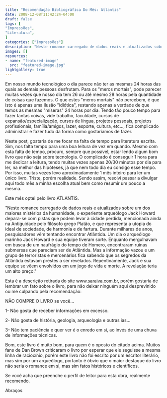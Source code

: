 ```yaml
---
title: "Recomendação Bibliográfica Do Mês: Atlantis"
date: 2008-12-08T11:42:24-04:00
draft: false
tags: [
"Impressões",
"Literatura",
]
categories: ["Impressões"]
description: "Neste romance carregado de dados reais e atualizados sobre um dos maiores mistérios da humanidade, o experiente arqueólogo Jack Howard depara-se com pistas que podem levar à cidade perdida, mencionada ainda na Antiguidade pelo filósofo grego Platão, e que representa a utopia do ideal de sociedade, de harmonia e de fartura. Durante milhares de anos, pesquisadores vêm tentando encontrar Atlântida."
images: []
resources:
- name: "featured-image"
  src: "featured-image.jpg"
lightgallery: true
---
```

Em nosso mundo tecnológico o dia parece não ter as mesmas 24 horas das quais as demais pessoas desfrutam. Para os "meros mortais", pode parecer muitas vezes que nosso dia tem 26 ou até mesmo 28 horas pela quantidade de coisas que fazemos. O que estes "meros mortais" não percebem, é que isto é apenas uma ilusão "idiótica", restando apenas a verdade de que temos as mesmas "míseras" 24 horas por dia. Tendo tão pouco tempo para fazer tantas coisas, vide trabalho, faculdade, cursos de expansão/especialização, cursos de língua, projetos pessoais, projetos profissionais, família/amigos, lazer, esporte, cultura, etc..., fica complicado administrar e fazer tudo da forma como gostaríamos de fazer.

<!--more-->

Neste post, gostaria de me focar na falta de tempo para literatura escrita. Sim, nos falta tempo para uma boa leitura de vez em quando. Mesmo com esta falta de tempo, procuro, sempre que possível, estar lendo algum bom livro que não seja sobre tecnologia. O complicado é conseguir 1 hora para me dedicar a leitura, tendo muitas vezes apenas 20/30 minutos por dia para ler, na melhor das hipóteses, já que nem todo dia eu consigo esse tempo. Por isso, muitas vezes levo aproximadamente 1 mês inteiro para ler um único livro. Triste, porém realidade. Sendo assim, resolvi passar a divulgar aqui todo mês a minha escolha atual bem como resumir um pouco a mesma.

Este mês optei pelo livro ATLANTIS.

"Neste romance carregado de dados reais e atualizados sobre um dos maiores mistérios da humanidade, o experiente arqueólogo Jack Howard depara-se com pistas que podem levar à cidade perdida, mencionada ainda na Antiguidade pelo filósofo grego Platão, e que representa a utopia do ideal de sociedade, de harmonia e de fartura. Durante milhares de anos, pesquisadores vêm tentando encontrar Atlântida. Um dia o arqueólogo marinho Jack Howard e sua equipe tiveram sorte. Enquanto mergulhavam em busca de um naufrágio do tempo de Homero, encontraram ruínas submersas que pareciam ser de Atlântida. Mas a informação vazou e um grupo de terroristas e mercenários fica sabendo que os segredos da Atlântida estavam prestes a ser revelados. Repentinamente, Jack e sua equipe se vêem envolvidos em um jogo de vida e morte. A revelação teria um alto preço."

Esta é a descrição retirada do site www.saraiva.com.br, porém gostaria de lembrar um fato sobre o livro, para não deixar ninguém aqui desprevinido ou me culpando pela recomendação:

NÃO COMPRE O LIVRO se você...  

1- Não gosta de receber informações em excesso.  

2- Não gosta de história, geologia, arqueologia e outras ias...  

3- Não tem paciência e quer ver é o enredo em si, ao invés de uma chuva de informações técnicas.

Bom, este livro é muito bom, para quem é o oposto do citado acima. Muitos fans de Dan Brown criticaram o livro por esperar que ele seguisse a mesma linha de raciocínio, porém este livro não foi escrito por um escritor literário, mas sim por um arqueólogo, portanto é óbvio que o maior destaque do livro não seria o romance em si, mas sim fatos históricos e científicos.

Se você acha que preenche o perfil de leitor para esta obra, realmente recomendo.

Abraços
